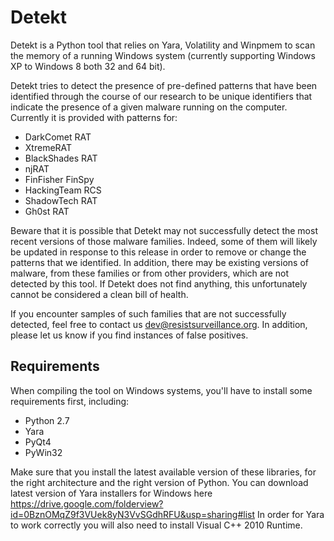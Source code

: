 Detekt
======

Detekt is a Python tool that relies on Yara, Volatility and Winpmem to scan the memory of a running Windows system (currently supporting Windows XP to Windows 8 both 32 and 64 bit).

Detekt tries to detect the presence of pre-defined patterns that have been identified through the course of our research to be unique identifiers that indicate the presence of a given malware running on the computer. Currently it is provided with patterns for:

- DarkComet RAT
- XtremeRAT
- BlackShades RAT
- njRAT
- FinFisher FinSpy
- HackingTeam RCS
- ShadowTech RAT
- Gh0st RAT

Beware that it is possible that Detekt may not successfully detect the most recent versions of those malware families. Indeed, some of them will likely be updated in response to this release in order to remove or change the patterns that we identified. In addition, there may be existing versions of malware, from these families or from other providers, which are not detected by this tool. If Detekt does not find anything, this unfortunately cannot be considered a clean bill of health.

If you encounter samples of such families that are not successfully detected, feel free to contact us dev@resistsurveillance.org. In addition, please let us know if you find instances of false positives.

Requirements
------------

When compiling the tool on Windows systems, you'll have to install some requirements first, including:

- Python 2.7
- Yara
- PyQt4
- PyWin32

Make sure that you install the latest available version of these libraries, for the right architecture and the right version of Python.
You can download latest version of Yara installers for Windows here https://drive.google.com/folderview?id=0BznOMqZ9f3VUek8yN3VvSGdhRFU&usp=sharing#list
In order for Yara to work correctly you will also need to install Visual C++ 2010 Runtime.
